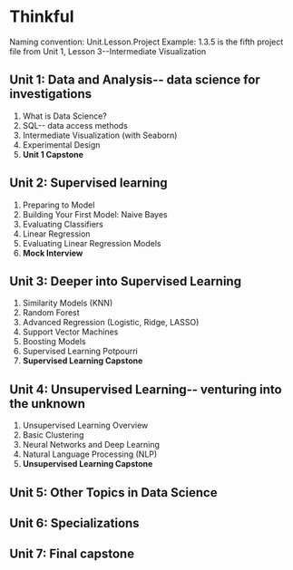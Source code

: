# Thinkful

Naming convention: Unit.Lesson.Project
Example: 1.3.5 is the fifth project file from Unit 1, Lesson 3--Intermediate Visualization

## Unit 1: Data and Analysis-- data science for investigations

1. What is Data Science?
2. SQL-- data access methods
3. Intermediate Visualization (with Seaborn)
4. Experimental Design
5. **Unit 1 Capstone**

## Unit 2: Supervised learning
1. Preparing to Model
2. Building Your First Model: Naive Bayes
3. Evaluating Classifiers
4. Linear Regression
5. Evaluating Linear Regression Models
6. **Mock Interview**

## Unit 3: Deeper into Supervised Learning
1. Similarity Models (KNN)
2. Random Forest
3. Advanced Regression (Logistic, Ridge, LASSO)
4. Support Vector Machines
5. Boosting Models
6. Supervised Learning Potpourri
7. **Supervised Learning Capstone**

## Unit 4: Unsupervised Learning-- venturing into the unknown
1. Unsupervised Learning Overview
2. Basic Clustering
3. Neural Networks and Deep Learning
4. Natural Language Processing (NLP)
5. **Unsupervised Learning Capstone**

## Unit 5: Other Topics in Data Science

## Unit 6: Specializations

## Unit 7: Final capstone

